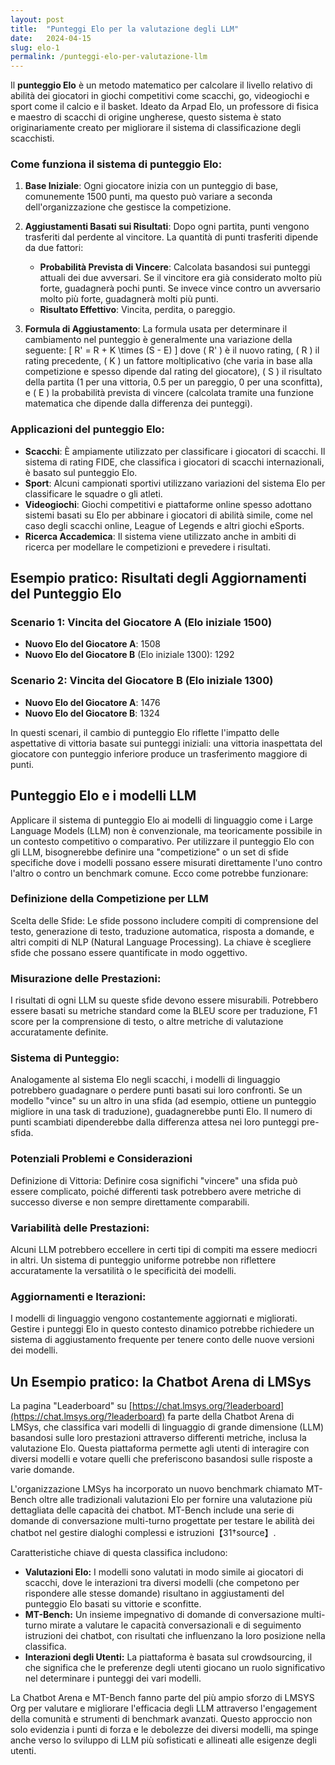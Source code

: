 ```yaml
---
layout: post
title:  "Punteggi Elo per la valutazione degli LLM"
date:   2024-04-15
slug: elo-1
permalink: /punteggi-elo-per-valutazione-llm
---
```

Il **punteggio Elo** è un metodo matematico per calcolare il livello relativo di abilità dei giocatori in giochi competitivi come scacchi, go, videogiochi e sport come il calcio e il basket. Ideato da Arpad Elo, un professore di fisica e maestro di scacchi di origine ungherese, questo sistema è stato originariamente creato per migliorare il sistema di classificazione degli scacchisti.

### Come funziona il sistema di punteggio Elo:

1. **Base Iniziale**: Ogni giocatore inizia con un punteggio di base, comunemente 1500 punti, ma questo può variare a seconda dell'organizzazione che gestisce la competizione.

2. **Aggiustamenti Basati sui Risultati**: Dopo ogni partita, punti vengono trasferiti dal perdente al vincitore. La quantità di punti trasferiti dipende da due fattori:
   - **Probabilità Prevista di Vincere**: Calcolata basandosi sui punteggi attuali dei due avversari. Se il vincitore era già considerato molto più forte, guadagnerà pochi punti. Se invece vince contro un avversario molto più forte, guadagnerà molti più punti.
   - **Risultato Effettivo**: Vincita, perdita, o pareggio.

3. **Formula di Aggiustamento**: La formula usata per determinare il cambiamento nel punteggio è generalmente una variazione della seguente:
   \[
   R' = R + K \times (S - E)
   \]
   dove \( R' \) è il nuovo rating, \( R \) il rating precedente, \( K \) un fattore moltiplicativo (che varia in base alla competizione e spesso dipende dal rating del giocatore), \( S \) il risultato della partita (1 per una vittoria, 0.5 per un pareggio, 0 per una sconfitta), e \( E \) la probabilità prevista di vincere (calcolata tramite una funzione matematica che dipende dalla differenza dei punteggi).

### Applicazioni del punteggio Elo:
- **Scacchi**: È ampiamente utilizzato per classificare i giocatori di scacchi. Il sistema di rating FIDE, che classifica i giocatori di scacchi internazionali, è basato sul punteggio Elo.
- **Sport**: Alcuni campionati sportivi utilizzano variazioni del sistema Elo per classificare le squadre o gli atleti.
- **Videogiochi**: Giochi competitivi e piattaforme online spesso adottano sistemi basati su Elo per abbinare i giocatori di abilità simile, come nel caso degli scacchi online, League of Legends e altri giochi eSports.
- **Ricerca Accademica**: Il sistema viene utilizzato anche in ambiti di ricerca per modellare le competizioni e prevedere i risultati.

## Esempio pratico: Risultati degli Aggiornamenti del Punteggio Elo

### Scenario 1: Vincita del Giocatore A (Elo iniziale 1500)
- **Nuovo Elo del Giocatore A**: 1508
- **Nuovo Elo del Giocatore B** (Elo iniziale 1300): 1292

### Scenario 2: Vincita del Giocatore B (Elo iniziale 1300)
- **Nuovo Elo del Giocatore A**: 1476
- **Nuovo Elo del Giocatore B**: 1324

In questi scenari, il cambio di punteggio Elo riflette l'impatto delle aspettative di vittoria basate sui punteggi iniziali: una vittoria inaspettata del giocatore con punteggio inferiore produce un trasferimento maggiore di punti.


## Punteggio Elo e i modelli LLM

Applicare il sistema di punteggio Elo ai modelli di linguaggio come i Large Language Models (LLM) non è convenzionale, ma teoricamente possibile in un contesto competitivo o comparativo. Per utilizzare il punteggio Elo con gli LLM, bisognerebbe definire una "competizione" o un set di sfide specifiche dove i modelli possano essere misurati direttamente l'uno contro l'altro o contro un benchmark comune. Ecco come potrebbe funzionare:

### Definizione della Competizione per LLM
Scelta delle Sfide: Le sfide possono includere compiti di comprensione del testo, generazione di testo, traduzione automatica, risposta a domande, e altri compiti di NLP (Natural Language Processing). La chiave è scegliere sfide che possano essere quantificate in modo oggettivo.

### Misurazione delle Prestazioni: 
I risultati di ogni LLM su queste sfide devono essere misurabili. Potrebbero essere basati su metriche standard come la BLEU score per traduzione, F1 score per la comprensione di testo, o altre metriche di valutazione accuratamente definite.

### Sistema di Punteggio: 
Analogamente al sistema Elo negli scacchi, i modelli di linguaggio potrebbero guadagnare o perdere punti basati sui loro confronti. Se un modello "vince" su un altro in una sfida (ad esempio, ottiene un punteggio migliore in una task di traduzione), guadagnerebbe punti Elo. Il numero di punti scambiati dipenderebbe dalla differenza attesa nei loro punteggi pre-sfida.

### Potenziali Problemi e Considerazioni
Definizione di Vittoria: Definire cosa significhi "vincere" una sfida può essere complicato, poiché differenti task potrebbero avere metriche di successo diverse e non sempre direttamente comparabili.

### Variabilità delle Prestazioni: 
Alcuni LLM potrebbero eccellere in certi tipi di compiti ma essere mediocri in altri. Un sistema di punteggio uniforme potrebbe non riflettere accuratamente la versatilità o le specificità dei modelli.

### Aggiornamenti e Iterazioni: 
I modelli di linguaggio vengono costantemente aggiornati e migliorati. Gestire i punteggi Elo in questo contesto dinamico potrebbe richiedere un sistema di aggiustamento frequente per tenere conto delle nuove versioni dei modelli.

## Un Esempio pratico: la Chatbot Arena di LMSys

La pagina "Leaderboard" su [https://chat.lmsys.org/?leaderboard](https://chat.lmsys.org/?leaderboard) fa parte della Chatbot Arena di LMSys, che classifica vari modelli di linguaggio di grande dimensione (LLM) basandosi sulle loro prestazioni attraverso differenti metriche, inclusa la valutazione Elo. Questa piattaforma permette agli utenti di interagire con diversi modelli e votare quelli che preferiscono basandosi sulle risposte a varie domande.

L'organizzazione LMSys ha incorporato un nuovo benchmark chiamato MT-Bench oltre alle tradizionali valutazioni Elo per fornire una valutazione più dettagliata delle capacità dei chatbot. MT-Bench include una serie di domande di conversazione multi-turno progettate per testare le abilità dei chatbot nel gestire dialoghi complessi e istruzioni【31†source】.

Caratteristiche chiave di questa classifica includono:
- **Valutazioni Elo:** I modelli sono valutati in modo simile ai giocatori di scacchi, dove le interazioni tra diversi modelli (che competono per rispondere alle stesse domande) risultano in aggiustamenti del punteggio Elo basati su vittorie e sconfitte.
- **MT-Bench:** Un insieme impegnativo di domande di conversazione multi-turno mirate a valutare le capacità conversazionali e di seguimento istruzioni dei chatbot, con risultati che influenzano la loro posizione nella classifica.
- **Interazioni degli Utenti:** La piattaforma è basata sul crowdsourcing, il che significa che le preferenze degli utenti giocano un ruolo significativo nel determinare i punteggi dei vari modelli.

La Chatbot Arena e MT-Bench fanno parte del più ampio sforzo di LMSYS Org per valutare e migliorare l'efficacia degli LLM attraverso l'engagement della comunità e strumenti di benchmark avanzati. Questo approccio non solo evidenzia i punti di forza e le debolezze dei diversi modelli, ma spinge anche verso lo sviluppo di LLM più sofisticati e allineati alle esigenze degli utenti.
